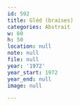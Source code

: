 ```yaml
---
id: 592
title: Gléd (braises)
categories: Abstrait
w: 60
h: 50
location: null
note: null
file: null
year: '1972'
year_start: 1972
year_end: null
image: null

---
```

